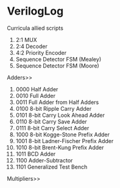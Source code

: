 # VerilogLog
Curricula allied scripts

1. 2:1 MUX 
2. 2:4 Decoder
3. 4:2 Priority Encoder
4. Sequence Detector FSM (Mealey)
5. Sequence Detector FSM (Moore)

Adders>>
1. 0000 Half Adder
2. 0010 Full Adder
3. 0011 Full Adder from Half Adders
4. 0100 8-bit Ripple Carry Adder
5. 0101 8-bit Carry Look Ahead Adder
6. 0110 8-bit Carry Save Adder
7. 0111 8-bit Carry Select Adder
8. 1000 8-bit Kogge-Stone Prefix Adder
9. 1001 8-bit Ladner-Fischer Prefix Adder
10. 1010 8-bit Brent-Kung Prefix Adder
11. 1011 BCD Adder
12. 1100 Adder-Subtractor
13. 1101 Generalized Test Bench

Multipliers>>

